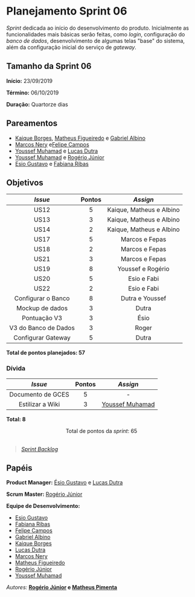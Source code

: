 # Planejamento Sprint 06

*Sprint* dedicada ao início do desenvolvimento do produto. Inicialmente as funcionalidades mais básicas serão feitas, como _login_, configuração do _banco de dados_, desenvolvimento de algumas telas "base" do sistema, além da configuração inicial do serviço de _gateway_.

## Tamanho da Sprint 06      
**Início:** 23/09/2019
   
**Término:** 06/10/2019   

**Duração:** Quartorze dias   

## Pareamentos   

- [Kaique Borges](https://github.com/kaiqueborges), [Matheus Figueiredo](https://github.com/Matheusss03) e [Gabriel Albino](https://github.com/gabrielalbino)
- [Marcos Nery](https://github.com/MarcosNBJ) e[Felipe Campos](https://github.com/fepas)
- [Youssef Muhamad](https://github.com/youssef-md) e [Lucas Dutra](https://github.com/lucasdutraf)
- [Youssef Muhamad](https://github.com/youssef-md) e [Rogério Júnior](https://github.com/rogerioo)
- [Esio Gustavo](https://github.com/EsioFreitas) e [Fabiana Ribas](https://github.com/FabianaRibas)

## Objetivos   

|       _Issue_        | Pontos |         *Assign*         |
| :------------------: | :----: | :----------------------: |
|         US12         |   5    | Kaique, Matheus e Albino |
|         US13         |   3    | Kaique, Matheus e Albino |
|         US14         |   2    | Kaique, Matheus e Albino |
|         US17         |   5    |      Marcos e Fepas      |
|         US18         |   2    |      Marcos e Fepas      |
|         US21         |   3    |      Marcos e Fepas      |
|         US19         |   8    |    Youssef e Rogério     |
|         US20         |   5    |       Esio e Fabi        |
|         US22         |   2    |       Esio e Fabi        |
|  Configurar o Banco  |   8    |     Dutra e Youssef      |
|   Mockup de dados    |   3    |          Dutra           |
|     Pontuação V3     |   3    |           Ésio           |
| V3 do Banco de Dados |   3    |          Roger           |
|  Configurar Gateway  |   5    |          Dutra           |

<b>Total de pontos planejados: 57</b>  

### Dívida    

|      _Issue_      | Pontos |                     *Assign*                     |
| :---------------: | :----: | :----------------------------------------------: |
| Documento de GCES |   5    |                        -                         |
| Estilizar a Wiki  |   3    | [Youssef Muhamad](https://github.com/youssef-md) |

<b>Total: 8</b>

<div style="text-align: center"> Total de pontos da <i>sprint</i>: 65 </div> <br>

<!---Colocar no link abaixo as issues alocadas no milestone da Sprint--->
> [_Sprint_ _Backlog_](https://github.com/pax-app/Wiki/milestone/6?closed=1 )  

## Papéis


**Product Manager:** [Ésio Gustavo](https://github.com/EsioFreitas) e [Lucas Dutra](https://github.com/lucasdutraf) 

**Scrum Master:** [Rogério Júnior](https://github.com/rogerioo)

**Equipe de Desenvolvimento:** 
- [Esio Gustavo](https://github.com/EsioFreitas)
- [Fabiana Ribas](https://github.com/FabianaRibas)
- [Felipe Campos](https://github.com/fepas)
- [Gabriel Albino](https://github.com/gabrielalbino)
- [Kaique Borges](https://github.com/kaiqueborges)
- [Lucas Dutra](https://github.com/lucasdutraf)
- [Marcos Nery](https://github.com/MarcosNBJ)
- [Matheus Figueiredo](https://github.com/Matheusss03)
- [Rogério Júnior](https://github.com/rogerioo)
- [Youssef Muhamad](https://github.com/youssef-md)

*Autores:* **[Rogério Júnior](https://github.com/rogerioo) e [Matheus Pimenta](https://github.com/Matheusss03)**